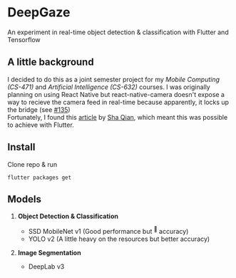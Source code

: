 # DeepGaze

An experiment in real-time object detection & classification with Flutter and Tensorflow

## A little background

I decided to do this as a joint semester project for my _Mobile Computing (CS-471)_ and _Artificial Intelligence (CS-632)_ courses. I was originally planning on using React Native but react-native-camera doesn't expose a way to recieve the camera feed in real-time because apparently, it locks up the bridge (see [#135](https://github.com/react-native-community/react-native-camera/issues/135#issuecomment-165710613))
<br>
Fortunately, I found this [article](https://blog.usejournal.com/real-time-object-detection-in-flutter-b31c7ff9ef96) by [Sha Qian](https://github.com/shaqian), which meant this was possible to achieve with Flutter.

## Install

Clone repo & run

```
flutter packages get
```

## Models

1. __Object Detection & Classification__
	- SSD MobileNet v1 (Good performance but <sup>:poop:</sup> accuracy)
	- YOLO v2 (A little heavy on the resources but better accuracy)

2. __Image Segmentation__
	- DeepLab v3